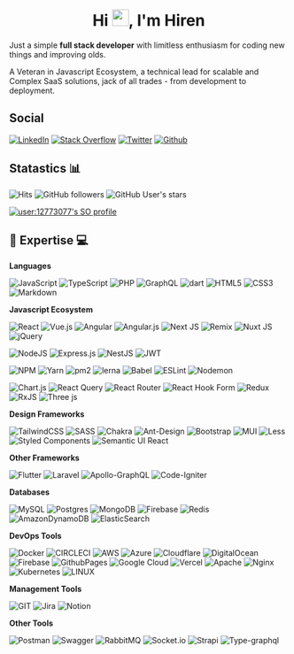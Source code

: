 <h1 align="center">Hi <img src="https://media.giphy.com/media/hvRJCLFzcasrR4ia7z/giphy.gif" height="30">, I'm Hiren</h1>

Just a simple **full stack developer** with limitless enthusiasm for coding new things and improving olds.

A Veteran in Javascript Ecosystem, a technical lead for scalable and Complex SaaS solutions,  jack of all trades - from development to deployment.

## Social

[![LinkedIn](https://img.shields.io/badge/LinkedIn-%230077B5.svg?logo=linkedin&logoColor=white)](https://linkedin.com/in/hirenf)
[![Stack Overflow](https://img.shields.io/badge/-Stackoverflow-FE7A16?logo=stack-overflow&logoColor=white)](https://stackoverflow.com/users/12773077)
[![Twitter](https://img.shields.io/badge/Twitter-%231DA1F2.svg?logo=Twitter&logoColor=white)](https://twitter.com/faldu_hiren) 
[![Github](https://img.shields.io/badge/GitHub-%23181717.svg?logo=github&logoColor=white)](https://github.com/hirenf14) 


## Statastics 📊

![Hits](https://hits.seeyoufarm.com/api/count/incr/badge.svg?url=https%3A%2F%2Fgithub.com%2Fhirenf14&count_bg=%2379C83D&title_bg=%23555555&icon=&icon_color=%23E7E7E7&title=views&edge_flat=false)
![GitHub followers](https://img.shields.io/github/followers/hirenf14)
![GitHub User's stars](https://img.shields.io/github/stars/hirenf14)

[![user:12773077's SO profile](https://stackoverflow-readme-profile.johannchopin.fr/profile/12773077?theme=dark&website=true&location=true)](https://stackoverflow.com/users/12773077)


## 🔧 Expertise 💻

**Languages**

![JavaScript](https://img.shields.io/badge/JavaScript-%23323330.svg?style=flat&logo=javascript&logoColor=%23F7DF1E)
![TypeScript](https://img.shields.io/badge/TypeScript-%23007ACC.svg?style=flat&logo=typescript&logoColor=white)
![PHP](https://img.shields.io/badge/PHP-%23777BB4.svg?style=flat&logo=php&logoColor=white)
![GraphQL](https://img.shields.io/badge/-GraphQL-E10098?style=flat&logo=graphql&logoColor=white)
![dart](https://img.shields.io/badge/Dart-%230175C2.svg?style=flat&logo=dart&logoColor=white)
![HTML5](https://img.shields.io/badge/HTML5-%23E34F26.svg?style=flat&logo=html5&logoColor=white)
![CSS3](https://img.shields.io/badge/CSS3-%231572B6.svg?style=flat&logo=css3&logoColor=white)
![Markdown](https://img.shields.io/badge/markdown-%23000000.svg?style=flat&logo=markdown&logoColor=white)

**Javascript Ecosystem**

![React](https://img.shields.io/badge/react-%2320232a.svg?style=flat&logo=react&logoColor=%2361DAFB)
![Vue.js](https://img.shields.io/badge/vue.js-%2335495e.svg?style=flat&logo=vuedotjs&logoColor=%234FC08D)
![Angular](https://img.shields.io/badge/Angular-%23DD0031.svg?style=flat&logo=angular&logoColor=white)
![Angular.js](https://img.shields.io/badge/angular.js-%23E23237.svg?style=flat&logo=angularjs&logoColor=white)
![Next JS](https://img.shields.io/badge/Next-black?style=flat&logo=next.js&logoColor=white)
![Remix](https://img.shields.io/badge/remix-%23000.svg?style=flat&logo=remix&logoColor=white)
![Nuxt JS](https://img.shields.io/badge/Nuxt-002E3B?style=flat&logo=nuxt.js&logoColor=#00DC82)
![jQuery](https://img.shields.io/badge/jQuery-%230769AD.svg?style=flat&logo=jquery&logoColor=white)

![NodeJS](https://img.shields.io/badge/node.js-6DA55F?style=flat&logo=node.js&logoColor=white)
![Express.js](https://img.shields.io/badge/express.js-%23404d59.svg?style=flat&logo=express&logoColor=%2361DAFB)
![NestJS](https://img.shields.io/badge/nestjs-%23E0234E.svg?style=flat&logo=nestjs&logoColor=white)
 ![JWT](https://img.shields.io/badge/JWT-black?style=flat&logo=JSON%20web%20tokens)


![NPM](https://img.shields.io/badge/npm-%23CB3837.svg?style=flat&logo=npm&logoColor=white)
![Yarn](https://img.shields.io/badge/yarn-%232C8EBB.svg?style=flat&logo=yarn&logoColor=white)
![pm2](https://img.shields.io/badge/pm2-%232B037A.svg?style=flat&logo=pm2&logoColor=white)
![lerna](https://img.shields.io/badge/Lerna-%239333EA.svg?style=flat&logo=lerna&logoColor=white)
 ![Babel](https://img.shields.io/badge/Babel-F9DC3e?style=flat&logo=babel&logoColor=black)
 ![ESLint](https://img.shields.io/badge/ESLint-4B3263?style=flat&logo=eslint&logoColor=white)
 ![Nodemon](https://img.shields.io/badge/NODEMON-%23323330.svg?style=flat&logo=nodemon&logoColor=%BBDEAD) 

 ![Chart.js](https://img.shields.io/badge/chart.js-F5788D.svg?style=flat&logo=chart.js&logoColor=white)
![React Query](https://img.shields.io/badge/-React%20Query-FF4154?style=flat&logo=react%20query&logoColor=white)
![React Router](https://img.shields.io/badge/React_Router-CA4245?style=flat&logo=react-router&logoColor=white)
![React Hook Form](https://img.shields.io/badge/React%20Hook%20Form-%23EC5990.svg?style=flat&logo=reacthookform&logoColor=white)
![Redux](https://img.shields.io/badge/redux-%23593d88.svg?style=flat&logo=redux&logoColor=white)
![RxJS](https://img.shields.io/badge/rxjs-%23B7178C.svg?style=flat&logo=reactivex&logoColor=white)
 ![Three js](https://img.shields.io/badge/threejs-black?style=flat&logo=three.js&logoColor=white)

**Design Frameworks**

![TailwindCSS](https://img.shields.io/badge/tailwindcss-%2338B2AC.svg?style=flat&logo=tailwind-css&logoColor=white)
![SASS](https://img.shields.io/badge/SASS-hotpink.svg?style=flat&logo=SASS&logoColor=white) 
![Chakra](https://img.shields.io/badge/chakra-%234ED1C5.svg?style=flat&logo=chakraui&logoColor=white)
![Ant-Design](https://img.shields.io/badge/-AntDesign-%230170FE?style=flat&logo=ant-design&logoColor=white)
![Bootstrap](https://img.shields.io/badge/bootstrap-%238511FA.svg?style=flat&logo=bootstrap&logoColor=white)
![MUI](https://img.shields.io/badge/MUI-%230081CB.svg?style=flat&logo=mui&logoColor=white)
![Less](https://img.shields.io/badge/less-2B4C80?style=flat&logo=less&logoColor=white)
![Styled Components](https://img.shields.io/badge/styled--components-DB7093?style=flat&logo=styled-components&logoColor=white)
![Semantic UI React](https://img.shields.io/badge/Semantic%20UI%20React-%2335BDB2.svg?style=flat&logo=SemanticUIReact&logoColor=white)

**Other Frameworks**

![Flutter](https://img.shields.io/badge/Flutter-%2302569B.svg?style=flat&logo=Flutter&logoColor=white)
![Laravel](https://img.shields.io/badge/laravel-%23FF2D20.svg?style=flat&logo=laravel&logoColor=white)
 ![Apollo-GraphQL](https://img.shields.io/badge/-ApolloGraphQL-311C87?style=flat&logo=apollo-graphql)
 ![Code-Igniter](https://img.shields.io/badge/CodeIgniter-%23EF4223.svg?style=flat&logo=codeIgniter&logoColor=white)

**Databases**

![MySQL](https://img.shields.io/badge/mysql-%2300000f.svg?style=flat&logo=mysql&logoColor=white)
![Postgres](https://img.shields.io/badge/postgres-%23316192.svg?style=flat&logo=postgresql&logoColor=white)
![MongoDB](https://img.shields.io/badge/MongoDB-%234ea94b.svg?style=flat&logo=mongodb&logoColor=white)
![Firebase](https://img.shields.io/badge/Firebase-039BE5?style=flat&logo=Firebase&logoColor=white)
![Redis](https://img.shields.io/badge/redis-%23DD0031.svg?style=flat&logo=redis&logoColor=white)
![AmazonDynamoDB](https://img.shields.io/badge/Amazon%20DynamoDB-4053D6?style=flat&logo=Amazon%20DynamoDB&logoColor=white)
![ElasticSearch](https://img.shields.io/badge/-ElasticSearch-005571?style=flat&logo=elasticsearch) 

**DevOps Tools**

![Docker](https://img.shields.io/badge/docker-%230db7ed.svg?style=flat&logo=docker&logoColor=white)
![CIRCLECI](https://img.shields.io/badge/CIRCLECI-02303A.svg?style=flat&logo=CIRCLECI&logoColor=white&color=%23343434) 
![AWS](https://img.shields.io/badge/AWS-%23FF9900.svg?style=flat&logo=amazon-aws&logoColor=white)
![Azure](https://img.shields.io/badge/azure-%230072C6.svg?style=flat&logo=microsoftazure&logoColor=white)
![Cloudflare](https://img.shields.io/badge/Cloudflare-F38020?style=flat&logo=Cloudflare&logoColor=white)
![DigitalOcean](https://img.shields.io/badge/DigitalOcean-%230167ff.svg?style=flat&logo=digitalOcean&logoColor=white)
![Firebase](https://img.shields.io/badge/firebase-%23039BE5.svg?style=flat&logo=firebase)
![GithubPages](https://img.shields.io/badge/GH%20Pages-121013?style=flat&logo=github&logoColor=white)
![Google Cloud](https://img.shields.io/badge/GoogleCloud-%234285F4.svg?style=flat&logo=google-cloud&logoColor=white)
![Vercel](https://img.shields.io/badge/vercel-%23000000.svg?style=flat&logo=vercel&logoColor=white)
![Apache](https://img.shields.io/badge/apache-%23D42029.svg?style=flat&logo=apache&logoColor=white)
![Nginx](https://img.shields.io/badge/nginx-%23009639.svg?style=flat&logo=nginx&logoColor=white)
![Kubernetes](https://img.shields.io/badge/kubernetes-%23326ce5.svg?style=flat&logo=kubernetes&logoColor=white)
![LINUX](https://img.shields.io/badge/Linux-FCC624?style=flat&logo=linux&logoColor=black) 

 **Management Tools**

![GIT](https://img.shields.io/badge/Git-fc6d26?style=flat&logo=git&logoColor=white)
 ![Jira](https://img.shields.io/badge/jira-%230A0FFF.svg?style=flat&logo=jira&logoColor=white)
 ![Notion](https://img.shields.io/badge/Notion-%23000000.svg?style=flat&logo=notion&logoColor=white)

 **Other Tools**

 ![Postman](https://img.shields.io/badge/Postman-FF6C37?style=flat&logo=postman&logoColor=white)
 ![Swagger](https://img.shields.io/badge/-Swagger-%23Clojure?style=flat&logo=swagger&logoColor=white)
 ![RabbitMQ](https://img.shields.io/badge/rabbitMQ-FF6600?style=flat&logo=rabbitmq&logoColor=white) 
 ![Socket.io](https://img.shields.io/badge/Socket.io-black?style=flat&logo=socket.io&badgeColor=010101)
 ![Strapi](https://img.shields.io/badge/strapi-%232E7EEA.svg?style=flat&logo=strapi&logoColor=white) 
 ![Type-graphql](https://img.shields.io/badge/-TypeGraphQL-%23C04392?style=flat)





